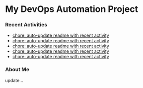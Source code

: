 # My DevOps Automation Project

### Recent Activities
<!-- activity:START -->
- [chore: auto-update readme with recent activity](https://github.com/kaigiii/mybowling-app/commit/c03671bd28b59da29c60bf9c6a25a851d57ad95f)
- [chore: auto-update readme with recent activity](https://github.com/kaigiii/mybowling-app/commit/d028745f856260eec0342ffe6f83f7ee1afb6d9c)
- [chore: auto-update readme with recent activity](https://github.com/kaigiii/mybowling-app/commit/c934207dcbdce9b47074abac1986bca308c9702c)
- [chore: auto-update readme with recent activity](https://github.com/kaigiii/mybowling-app/commit/583fa419ce0ce9c50d579bf84e1cc8f8cfb29635)
- [chore: auto-update readme with recent activity](https://github.com/kaigiii/mybowling-app/commit/d52d7d4c8351069ad987772ddeba703f7feaffe4)
<!-- activity:END -->

### About Me
<!-- MYLINKS:START -->
<!-- MYLINKS:END -->

update...

